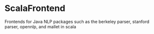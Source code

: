 ScalaFrontend
=============

Frontends for Java NLP packages such as the berkeley parser, stanford parser, opennlp, and mallet in scala
